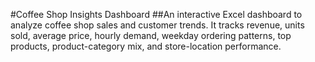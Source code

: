 #Coffee Shop Insights Dashboard
##An interactive Excel dashboard to analyze coffee shop sales and customer trends. It tracks revenue, units sold, average price, hourly demand, weekday ordering patterns, top products, product-category mix, and store-location performance.
